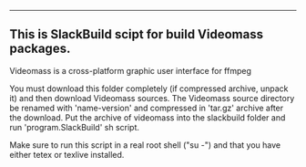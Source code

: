 ---------------------------------------------------------
This is SlackBuild scipt for build Videomass packages.
---------------------------------------------------------

Videomass is a cross-platform graphic user interface for ffmpeg 

You must download this folder completely (if compressed archive, unpack it)
and then download Videomass sources. The Videomass source directory be renamed 
with 'name-version' and compressed in 'tar.gz' archive after the download. 
Put the archive of videomass into the slackbuild folder and run 'program.SlackBuild' 
sh script.

Make sure to run this script in a real root shell ("su -") and that you
have either tetex or texlive installed.
